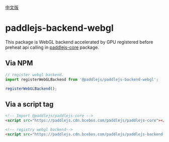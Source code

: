 [中文版](./README_cn.md)

# paddlejs-backend-webgl

This package is WebGL backend accelerated by GPU registered before preheat api calling in [paddlejs-core](../paddlejs-core/README.md) package.

## Via NPM

```js
// register webgl backend.
import registerWebGLBackend from '@paddlejs/paddlejs-backend-webgl';

registerWebGLBackend();
```

## Via a script tag

```html
<!-- Import @paddlejs/paddlejs-core -->
<script src="https://paddlejs.cdn.bcebos.com/paddlejs/paddlejs-core"></script>

<!-- registry webgl backend-->
<script src="https://paddlejs.cdn.bcebos.com/paddlejs/paddlejs-backend-webgl"></script>
```